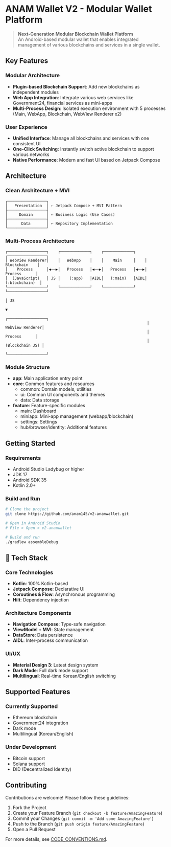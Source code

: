 # ANAM Wallet V2 - Modular Wallet Platform

> **Next-Generation Modular Blockchain Wallet Platform**  
> An Android-based modular wallet that enables integrated management of various blockchains and services in a single wallet.

## Key Features

### Modular Architecture

- **Plugin-based Blockchain Support**: Add new blockchains as independent modules
- **Web App Integration**: Integrate various web services like Government24, financial services as mini-apps
- **Multi-Process Design**: Isolated execution environment with 5 processes (Main, WebApp, Blockchain, WebView Renderer x2)

### User Experience

- **Unified Interface**: Manage all blockchains and services with one consistent UI
- **One-Click Switching**: Instantly switch active blockchain to support various networks
- **Native Performance**: Modern and fast UI based on Jetpack Compose

## Architecture

### Clean Architecture + MVI

```
┌─────────────────┐
│   Presentation  │ ← Jetpack Compose + MVI Pattern
├─────────────────┤
│     Domain      │ ← Business Logic (Use Cases)
├─────────────────┤
│      Data       │ ← Repository Implementation
└─────────────────┘
```

### Multi-Process Architecture

```
┌─────────────────┐    ┌─────────────┐    ┌─────────────┐    ┌─────────────────┐
│ WebView Renderer│    │   WebApp    │    │    Main     │    │   Blockchain    │
│    Process      │◀──▶│   Process   │◀──▶│   Process   │◀──▶│    Process      │
│  (JavaScript)   │ JS │    (:app)   │AIDL│   (:main)   │AIDL│  (:blockchain)  │
└─────────────────┘    └─────────────┘    └─────────────┘    └─────────────────┘
                                                                        │ JS
                                                                        ▼
                                                              ┌─────────────────┐
                                                              │ WebView Renderer│
                                                              │    Process      │
                                                              │ (Blockchain JS) │
                                                              └─────────────────┘
```

### Module Structure

- **app**: Main application entry point
- **core**: Common features and resources
  - common: Domain models, utilities
  - ui: Common UI components and themes
  - data: Data storage
- **feature**: Feature-specific modules
  - main: Dashboard
  - miniapp: Mini-app management (webapp/blockchain)
  - settings: Settings
  - hub/browser/identity: Additional features

## Getting Started

### Requirements

- Android Studio Ladybug or higher
- JDK 17
- Android SDK 35
- Kotlin 2.0+

### Build and Run

```bash
# Clone the project
git clone https://github.com/anam145/v2-anamwallet.git

# Open in Android Studio
# File > Open > v2-anamwallet

# Build and run
./gradlew assembleDebug
```

## 🔧 Tech Stack

### Core Technologies

- **Kotlin**: 100% Kotlin-based
- **Jetpack Compose**: Declarative UI
- **Coroutines & Flow**: Asynchronous programming
- **Hilt**: Dependency injection

### Architecture Components

- **Navigation Compose**: Type-safe navigation
- **ViewModel + MVI**: State management
- **DataStore**: Data persistence
- **AIDL**: Inter-process communication

### UI/UX

- **Material Design 3**: Latest design system
- **Dark Mode**: Full dark mode support
- **Multilingual**: Real-time Korean/English switching

## Supported Features

### Currently Supported

- Ethereum blockchain
- Government24 integration
- Dark mode
- Multilingual (Korean/English)

### Under Development

- Bitcoin support
- Solana support
- DID (Decentralized Identity)

## Contributing

Contributions are welcome! Please follow these guidelines:

1. Fork the Project
2. Create your Feature Branch (`git checkout -b feature/AmazingFeature`)
3. Commit your Changes (`git commit -m 'Add some AmazingFeature'`)
4. Push to the Branch (`git push origin feature/AmazingFeature`)
5. Open a Pull Request

For more details, see [CODE_CONVENTIONS.md](CODE_CONVENTIONS.md).